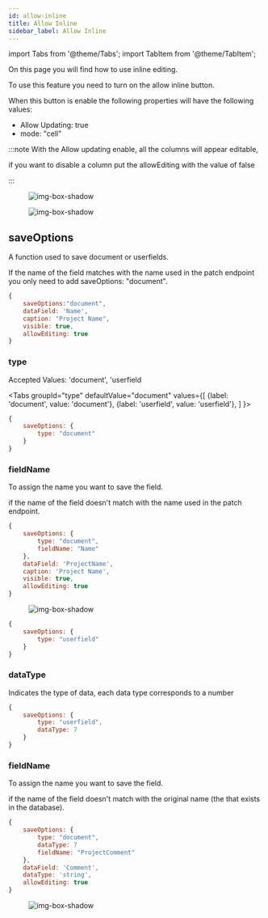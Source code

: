 ```yaml
---
id: allow-inline
title: Allow Inline
sidebar_label: Allow Inline
---
```

import Tabs from '@theme/Tabs';
import TabItem from '@theme/TabItem';


On this page you will find how to use inline editing.

To use this feature you need to turn on the allow inline button.

When this button is enable the following properties will have the following values:

- Allow Updating: true
- mode: "cell"

:::note
With the Allow updating enable, all the columns will appear editable,
<p>if you want to disable a column put the allowEditing with the value of false</p>
:::


<figure>

![img-box-shadow](/img/craft/grid/allowInline/allowInline-property.png)

</figure>


<figure>

![img-box-shadow](/img/craft/grid/allowInline/gridExample.png)

</figure>


## saveOptions

A function used to save document or userfields.

If the name of the field matches with the name used in the patch endpoint you only need to add saveOptions: "document".

```js {2}
{
    saveOptions:"document",
    dataField: 'Name',
    caption: "Project Name",
    visible: true,
    allowEditing: true
}
```
### type

Accepted Values: 'document', 'userfield

<Tabs
  groupId="type"
  defaultValue="document"
  values={[
    {label: 'document', value: 'document'},
    {label: 'userfield', value: 'userfield'},
  ]
}>
<TabItem value="document">

```js {3}
{
    saveOptions: {
        type: "document"
    }
}
```

### fieldName

To assign the name you want to save the field. 

if the name of the field doesn't match with the  name used in the patch endpoint.

```js {4}
{
    saveOptions: {
        type: "document",
        fieldName: "Name"
    },
    dataField: 'ProjectName',
    caption: 'Project Name',
    visible: true,
    allowEditing: true
}
```

<figure>

![img-box-shadow](/img/craft/grid/allowInline/saveOptionsDocumentColumn.png)
</figure>


</TabItem>


<TabItem value="userfield">

```js {3}
{
    saveOptions: {
        type: "userfield"
    }
}
```

### dataType

Indicates the type of data, each data type corresponds to a number

```js {4}
{
    saveOptions: {
        type: "userfield",
        dataType: 7
    }
}
```
### fieldName

To assign the name you want to save the field. 

if the name of the field doesn't match with the original name (the that exists in the database).

```js {5}
{
    saveOptions: {
        type: "document",
        dataType: 7
        fieldName: "ProjectComment"
    },
    dataField: 'Comment',
    dataType: 'string',
    allowEditing: true
}
```

<figure>

![img-box-shadow](/img/craft/grid/allowInline/userfieldColumn.png)


</figure>

</TabItem>

</Tabs>






